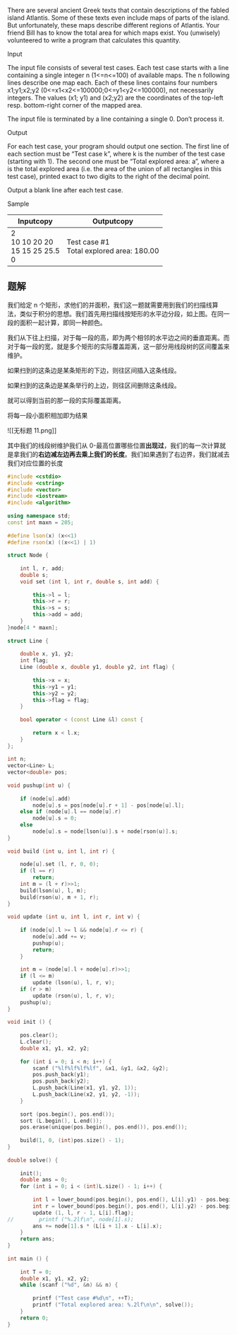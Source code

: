 There are several ancient Greek texts that contain descriptions of the fabled island Atlantis. Some of these texts even include maps of parts of the island. But unfortunately, these maps describe different regions of Atlantis. Your friend Bill has to know the total area for which maps exist. You (unwisely) volunteered to write a program that calculates this quantity.  

Input

The input file consists of several test cases. Each test case starts with a line containing a single integer n (1<=n<=100) of available maps. The n following lines describe one map each. Each of these lines contains four numbers x1;y1;x2;y2 (0<=x1<x2<=100000;0<=y1<y2<=100000), not necessarily integers. The values (x1; y1) and (x2;y2) are the coordinates of the top-left resp. bottom-right corner of the mapped area.  
  
The input file is terminated by a line containing a single 0. Don’t process it.

Output

For each test case, your program should output one section. The first line of each section must be “Test case k”, where k is the number of the test case (starting with 1). The second one must be “Total explored area: a”, where a is the total explored area (i.e. the area of the union of all rectangles in this test case), printed exact to two digits to the right of the decimal point.  
  
Output a blank line after each test case.  

Sample

|Inputcopy|Outputcopy|
|---|---|
|2<br>10 10 20 20<br>15 15 25 25.5<br>0|Test case #1 <br>Total explored area: 180.00|

## 题解
我们给定 n 个矩形，求他们的并面积，我们这一题就需要用到我们的扫描线算法，类似于积分的思想。我们首先用扫描线按矩形的水平边分段，如上图。在同一段的面积一起计算，即同一种颜色。

我们从下往上扫描，对于每一段的高，即为两个相邻的水平边之间的垂直距离。而对于每一段的宽，就是多个矩形的实际覆盖距离，这一部分用线段树的区间覆盖来维护。

如果扫到的这条边是某条矩形的下边，则往区间插入这条线段。

如果扫到的这条边是某条举行的上边，则往区间删除这条线段。

就可以得到当前的那一段的实际覆盖距离。

将每一段小面积相加即为结果

![[无标题 11.png]]

其中我们的线段树维护我们从 0-最高位置哪些位置**出现过**，我们的每一次计算就是拿我们的**右边减左边再去乘上我们的长度**。我们如果遇到了右边界，我们就减去我们对应位置的长度

```cpp
#include <cstdio>
#include <cstring>
#include <vector>
#include <iostream>
#include <algorithm>
 
using namespace std;
const int maxn = 205;
 
#define lson(x) (x<<1)
#define rson(x) ((x<<1) | 1)
 
struct Node {
 
    int l, r, add;
    double s;
    void set (int l, int r, double s, int add) {
 
        this->l = l;
        this->r = r;
        this->s = s;
        this->add = add;
    }
}node[4 * maxn];
 
struct Line {
 
    double x, y1, y2;
    int flag;
    Line (double x, double y1, double y2, int flag) {
 
        this->x = x;
        this->y1 = y1;
        this->y2 = y2;
        this->flag = flag;
    }
 
    bool operator < (const Line &l) const {
 
        return x < l.x;   
    }
};
 
int n;
vector<Line> L;
vector<double> pos;
 
void pushup(int u) {
 
    if (node[u].add) 
        node[u].s = pos[node[u].r + 1] - pos[node[u].l];
    else if (node[u].l == node[u].r)
        node[u].s = 0;
    else
        node[u].s = node[lson(u)].s + node[rson(u)].s;
}
 
void build (int u, int l, int r) {
 
    node[u].set (l, r, 0, 0);
    if (l == r)
        return;
    int m = (l + r)>>1;
    build(lson(u), l, m);
    build(rson(u), m + 1, r);
}
 
void update (int u, int l, int r, int v) {
 
    if (node[u].l >= l && node[u].r <= r) {
        node[u].add += v;
        pushup(u);
        return;
    }
 
    int m = (node[u].l + node[u].r)>>1;
    if (l <= m)
        update (lson(u), l, r, v);
    if (r > m)
        update (rson(u), l, r, v);
    pushup(u);
}
 
void init () {
 
    pos.clear();
    L.clear();
    double x1, y1, x2, y2;
 
    for (int i = 0; i < n; i++) {
        scanf ("%lf%lf%lf%lf", &x1, &y1, &x2, &y2);
        pos.push_back(y1);
        pos.push_back(y2);
        L.push_back(Line(x1, y1, y2, 1));
        L.push_back(Line(x2, y1, y2, -1));
    }
 
    sort (pos.begin(), pos.end());
    sort (L.begin(), L.end());
    pos.erase(unique(pos.begin(), pos.end()), pos.end());
 
    build(1, 0, (int)pos.size() - 1);
}
 
double solve() {
 
    init();
    double ans = 0;
    for (int i = 0; i < (int)L.size() - 1; i++) {
 
        int l = lower_bound(pos.begin(), pos.end(), L[i].y1) - pos.begin();
        int r = lower_bound(pos.begin(), pos.end(), L[i].y2) - pos.begin();
        update (1, l, r - 1, L[i].flag);
//        printf ("%.2lf\n", node[1].s);
        ans += node[1].s * (L[i + 1].x - L[i].x);    
    }
    return ans;
}
 
int main () {
 
    int T = 0;
    double x1, y1, x2, y2;
    while (scanf ("%d", &n) && n) {
 
        printf ("Test case #%d\n", ++T);
        printf ("Total explored area: %.2lf\n\n", solve());
    }
    return 0;
}
```